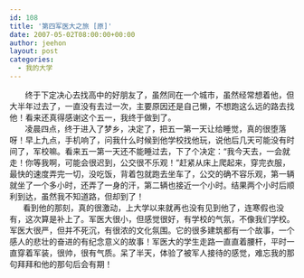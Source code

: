 ```yaml
---
id: 108
title: '第四军医大之旅 [原]'
date: 2007-05-02T08:00:00+00:00
author: jeehon
layout: post
categories:
  - 我的大学
---
```

&nbsp;&nbsp;&nbsp;&nbsp;&nbsp; &nbsp;终于下定决心去找高中的好朋友了，虽然同在一个城市，虽然经常想着他，但大半年过去了，一直没有去过一次，主要原因还是自己懒，不想跑这么远的路去找他！看来还真得感谢这个五一，我终于做到了。  
&nbsp;&nbsp;&nbsp; &nbsp;&nbsp; 凌晨四点，终于进入了梦乡，决定了，把五一第一天让给睡觉，真的很堕落呀！早上九点，手机响了，问我什么时候到他学校找他玩，说他后几天可能没有时间了，军校嘛。看来五一第一天还不能睡过去，下了个决定：“我今天去，一会就走！你等我啊，可能会很迟到，公交很不乐观！”赶紧从床上爬起来，穿完衣服，最快的速度弄完一切，没吃饭，背着包就跑去坐车了，公交的确不容乐观，第一辆就坐了一个多小时，还弄了一身的汗，第二辆也接近一个小时。结果两个小时后顺利到达，虽然我不知道路，但却到了！  
&nbsp;&nbsp;&nbsp;&nbsp;&nbsp; 看到他的那刻，真的很激动，上大学以来就再也没有见到他了，连寒假也没有，这次算是补上了。军医大很小，但感觉很好，有学校的气氛，不像我们学校。军医大很严，但并不死沉，有很浓的文化氛围。它的很多建筑都有一个故事，一个感人的悲壮的奋进的有纪念意义的故事！军医大的学生走路一直直着腰杆，平时一直穿着军装，很帅，很有气质。呆了半天，体验了被军人接待的感觉，难忘我的那句拜拜和他的那句后会有期！